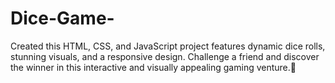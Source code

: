 ﻿# Dice-Game-
Created this HTML, CSS, and JavaScript project features dynamic dice rolls, stunning visuals, and a responsive design. Challenge a friend and discover the winner in this interactive and visually appealing gaming venture.🎲

